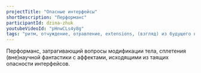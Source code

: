 ```yaml
---
projectTitle: "Опасные интерфейсы"
shortDescription: "Перформанс"
participantId: dzina-zhuk
youtubeVideoId: "pHnwCLs4y8g"
tags: "ритм, отчуждение, отравление, extensions, (взгляд) из будущего на настоящее, у у у у у у у у у у у у у у у у у ууу, интимные интерфейсы, мать-машина, практики самих себя"
---
```


Перформанс, затрагивающий вопросы модификации тела, сплетения (вне)научной фантастики с аффектами, исходящими из таящих опасности интерфейсов.
